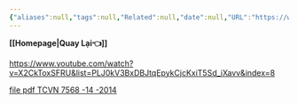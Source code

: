 ```yaml
---
{"aliases":null,"tags":null,"Related":null,"date":null,"URL":"https://www.youtube.com/watch?v=X2CkToxSFRU&list=PLJ0kV3BxDBJtqEpykCjcKxiT5Sd_iXavv&index=8","Author":null,"dg-publish":true,"image":null,"permalink":"/Electric Engineer/ELV/Báo cháy -Fire alarm system/Bài 6 Thiết kế BÁO CHÁY NHIỆT ADW THEO TCVN 7568 14 2014/","dgPassFrontmatter":true,"noteIcon":"2","created":"2024-01-19T05:27:49.589+07:00","updated":"2024-01-15T10:15:16.000+07:00"}
---
```


**[[Homepage\|Quay Lại👈]]**

https://www.youtube.com/watch?v=X2CkToxSFRU&list=PLJ0kV3BxDBJtqEpykCjcKxiT5Sd_iXavv&index=8

[file pdf TCVN 7568 -14 -2014]()